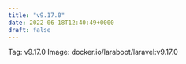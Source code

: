 ```yaml
---
title: "v9.17.0"
date: 2022-06-18T12:40:49+0000
draft: false
---
```


Tag: v9.17.0
Image: docker.io/laraboot/laravel:v9.17.0
